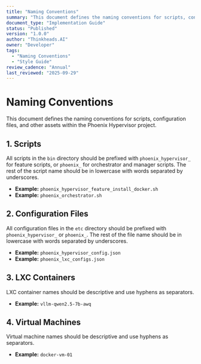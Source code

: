 ```yaml
---
title: "Naming Conventions"
summary: "This document defines the naming conventions for scripts, configuration files, and other assets within the Phoenix Hypervisor project."
document_type: "Implementation Guide"
status: "Published"
version: "1.0.0"
author: "Thinkheads.AI"
owner: "Developer"
tags:
  - "Naming Conventions"
  - "Style Guide"
review_cadence: "Annual"
last_reviewed: "2025-09-29"
---
```


# Naming Conventions

This document defines the naming conventions for scripts, configuration files, and other assets within the Phoenix Hypervisor project.

## 1. Scripts

All scripts in the `bin` directory should be prefixed with `phoenix_hypervisor_` for feature scripts, or `phoenix_` for orchestrator and manager scripts. The rest of the script name should be in lowercase with words separated by underscores.

*   **Example:** `phoenix_hypervisor_feature_install_docker.sh`
*   **Example:** `phoenix_orchestrator.sh`

## 2. Configuration Files

All configuration files in the `etc` directory should be prefixed with `phoenix_hypervisor_` or `phoenix_`. The rest of the file name should be in lowercase with words separated by underscores.

*   **Example:** `phoenix_hypervisor_config.json`
*   **Example:** `phoenix_lxc_configs.json`

## 3. LXC Containers

LXC container names should be descriptive and use hyphens as separators.

*   **Example:** `vllm-qwen2.5-7b-awq`

## 4. Virtual Machines

Virtual machine names should be descriptive and use hyphens as separators.

*   **Example:** `docker-vm-01`